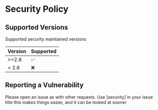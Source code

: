 # Security Policy

## Supported Versions

Supported security maintained versions

| Version | Supported          |
|---------|--------------------|
| >=2.6   | :white_check_mark: |
| < 2.6   | :x:                |

## Reporting a Vulnerability

Please open an issue as with other requests.
Use [security] in your issue title this makes things easier, and it can be looked at sooner
